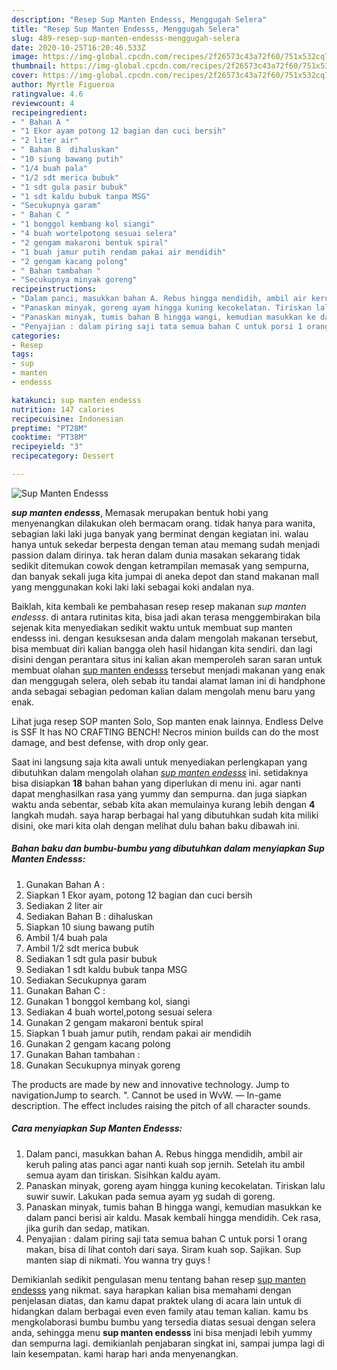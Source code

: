 ```yaml
---
description: "Resep Sup Manten Endesss, Menggugah Selera"
title: "Resep Sup Manten Endesss, Menggugah Selera"
slug: 489-resep-sup-manten-endesss-menggugah-selera
date: 2020-10-25T16:20:46.533Z
image: https://img-global.cpcdn.com/recipes/2f26573c43a72f60/751x532cq70/sup-manten-endesss-foto-resep-utama.jpg
thumbnail: https://img-global.cpcdn.com/recipes/2f26573c43a72f60/751x532cq70/sup-manten-endesss-foto-resep-utama.jpg
cover: https://img-global.cpcdn.com/recipes/2f26573c43a72f60/751x532cq70/sup-manten-endesss-foto-resep-utama.jpg
author: Myrtle Figueroa
ratingvalue: 4.6
reviewcount: 4
recipeingredient:
- " Bahan A "
- "1 Ekor ayam potong 12 bagian dan cuci bersih"
- "2 liter air"
- " Bahan B  dihaluskan"
- "10 siung bawang putih"
- "1/4 buah pala"
- "1/2 sdt merica bubuk"
- "1 sdt gula pasir bubuk"
- "1 sdt kaldu bubuk tanpa MSG"
- "Secukupnya garam"
- " Bahan C "
- "1 bonggol kembang kol siangi"
- "4 buah wortelpotong sesuai selera"
- "2 gengam makaroni bentuk spiral"
- "1 buah jamur putih rendam pakai air mendidih"
- "2 gengam kacang polong"
- " Bahan tambahan "
- "Secukupnya minyak goreng"
recipeinstructions:
- "Dalam panci, masukkan bahan A. Rebus hingga mendidih, ambil air keruh paling atas panci agar nanti kuah sop jernih. Setelah itu ambil semua ayam dan tiriskan. Sisihkan kaldu ayam."
- "Panaskan minyak, goreng ayam hingga kuning kecokelatan. Tiriskan lalu suwir suwir. Lakukan pada semua ayam yg sudah di goreng."
- "Panaskan minyak, tumis bahan B hingga wangi, kemudian masukkan ke dalam panci berisi air kaldu. Masak kembali hingga mendidih. Cek rasa, jika gurih dan sedap, matikan."
- "Penyajian : dalam piring saji tata semua bahan C untuk porsi 1 orang makan, bisa di lihat contoh dari saya. Siram kuah sop. Sajikan. Sup manten siap di nikmati. You wanna try guys !"
categories:
- Resep
tags:
- sup
- manten
- endesss

katakunci: sup manten endesss 
nutrition: 147 calories
recipecuisine: Indonesian
preptime: "PT28M"
cooktime: "PT38M"
recipeyield: "3"
recipecategory: Dessert

---
```



![Sup Manten Endesss](https://img-global.cpcdn.com/recipes/2f26573c43a72f60/751x532cq70/sup-manten-endesss-foto-resep-utama.jpg)

<b><i>sup manten endesss</i></b>, Memasak merupakan bentuk hobi yang menyenangkan dilakukan oleh bermacam orang. tidak hanya para wanita, sebagian laki laki juga banyak yang berminat dengan kegiatan ini. walau hanya untuk sekedar berpesta dengan teman atau memang sudah menjadi passion dalam dirinya. tak heran dalam dunia masakan sekarang tidak sedikit ditemukan cowok dengan ketrampilan memasak yang sempurna, dan banyak sekali juga kita jumpai di aneka depot dan stand makanan mall yang menggunakan koki laki laki sebagai koki andalan nya.

Baiklah, kita kembali ke pembahasan resep resep makanan <i>sup manten endesss</i>. di antara rutinitas kita, bisa jadi akan terasa menggembirakan bila sejenak kita menyediakan sedikit waktu untuk membuat sup manten endesss ini. dengan kesuksesan anda dalam mengolah makanan tersebut, bisa membuat diri kalian bangga oleh hasil hidangan kita sendiri. dan lagi disini dengan perantara situs ini kalian akan memperoleh saran saran untuk membuat olahan <u>sup manten endesss</u> tersebut menjadi makanan yang enak dan menggugah selera, oleh sebab itu tandai alamat laman ini di handphone anda sebagai sebagian pedoman kalian dalam mengolah menu baru yang enak.

Lihat juga resep SOP manten Solo, Sop manten enak lainnya. Endless Delve is SSF It has NO CRAFTING BENCH! Necros minion builds can do the most damage, and best defense, with drop only gear.


Saat ini langsung saja kita awali untuk menyediakan perlengkapan yang dibutuhkan dalam mengolah olahan <u><i>sup manten endesss</i></u> ini. setidaknya bisa disiapkan <b>18</b> bahan bahan yang diperlukan di menu ini. agar nanti dapat menghasilkan rasa yang yummy dan sempurna. dan juga siapkan waktu anda sebentar, sebab kita akan memulainya kurang lebih dengan <b>4</b> langkah mudah. saya harap berbagai hal yang dibutuhkan sudah kita miliki disini, oke mari kita olah dengan melihat dulu bahan baku dibawah ini.

<!--inarticleads1-->

##### Bahan baku dan bumbu-bumbu yang dibutuhkan dalam menyiapkan Sup Manten Endesss:

1. Gunakan  Bahan A :
1. Siapkan 1 Ekor ayam, potong 12 bagian dan cuci bersih
1. Sediakan 2 liter air
1. Sediakan  Bahan B : dihaluskan
1. Siapkan 10 siung bawang putih
1. Ambil 1/4 buah pala
1. Ambil 1/2 sdt merica bubuk
1. Sediakan 1 sdt gula pasir bubuk
1. Sediakan 1 sdt kaldu bubuk tanpa MSG
1. Sediakan Secukupnya garam
1. Gunakan  Bahan C :
1. Gunakan 1 bonggol kembang kol, siangi
1. Sediakan 4 buah wortel,potong sesuai selera
1. Gunakan 2 gengam makaroni bentuk spiral
1. Siapkan 1 buah jamur putih, rendam pakai air mendidih
1. Gunakan 2 gengam kacang polong
1. Gunakan  Bahan tambahan :
1. Gunakan Secukupnya minyak goreng


The products are made by new and innovative technology. Jump to navigationJump to search. &#34;. Cannot be used in WvW. — In-game description. The effect includes raising the pitch of all character sounds. 

<!--inarticleads2-->

##### Cara menyiapkan Sup Manten Endesss:

1. Dalam panci, masukkan bahan A. Rebus hingga mendidih, ambil air keruh paling atas panci agar nanti kuah sop jernih. Setelah itu ambil semua ayam dan tiriskan. Sisihkan kaldu ayam.
1. Panaskan minyak, goreng ayam hingga kuning kecokelatan. Tiriskan lalu suwir suwir. Lakukan pada semua ayam yg sudah di goreng.
1. Panaskan minyak, tumis bahan B hingga wangi, kemudian masukkan ke dalam panci berisi air kaldu. Masak kembali hingga mendidih. Cek rasa, jika gurih dan sedap, matikan.
1. Penyajian : dalam piring saji tata semua bahan C untuk porsi 1 orang makan, bisa di lihat contoh dari saya. Siram kuah sop. Sajikan. Sup manten siap di nikmati. You wanna try guys !




Demikianlah sedikit pengulasan menu tentang bahan resep <u>sup manten endesss</u> yang nikmat. saya harapkan kalian bisa memahami dengan penjelasan diatas, dan kamu dapat praktek ulang di acara lain untuk di hidangkan dalam berbagai even even family atau teman kalian. kamu bs mengkolaborasi bumbu bumbu yang tersedia diatas sesuai dengan selera anda, sehingga menu <b>sup manten endesss</b> ini bisa menjadi lebih yummy dan sempurna lagi. demikianlah penjabaran singkat ini, sampai jumpa lagi di lain kesempatan. kami harap hari anda menyenangkan.
